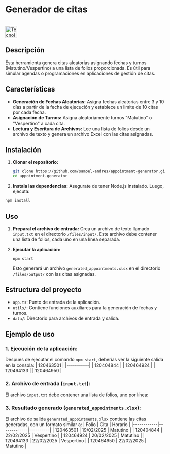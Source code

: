 # Generador de citas

<br><img align="left" src="https://skillicons.dev/icons?i=vscode,typescript,github,git" height="37" alt="Tecnologias"><br><br>

## Descripción

Esta herramienta genera citas aleatorias asignando fechas y turnos (Matutino/Vespertino) a una lista de folios proporcionada. Es útil para simular agendas o programaciones en aplicaciones de gestión de citas.

## Características

- **Generación de Fechas Aleatorias:** Asigna fechas aleatorias entre 3 y 10 días a partir de la fecha de ejecución y establece un limite de 10 citas por cada fecha.
- **Asignación de Turnos:** Asigna aleatoriamente turnos "Matutino" o "Vespertino" a cada cita.
- **Lectura y Escritura de Archivos:** Lee una lista de folios desde un archivo de texto y genera un archivo Excel con las citas asignadas.

## Instalación

1. **Clonar el repositorio:**
   ```bash
   git clone https://github.com/samoel-andres/appointment-generator.git
   cd appointment-generator
   ```
2. **Instala las dependencias:**
   Asegurate de tener Node.js instalado. Luego, ejecuta:
  ```bash
  npm install
  ```
   
## Uso
1. **Preparal el archivo de entrada:**
   Crea un archivo de texto llamado `input.txt` en el directorio `/files/input/`. Este archivo debe contener una lista de folios, cada uno en una línea separada.

2. **Ejecutar la aplicación:**
   ```bash
   npm start
   ```
   Esto generará un archivo `generated_appointments.xlsx` en el directorio `/files/output/` con las citas asignadas.

## Estructura del proyecto
- `app.ts`: Punto de entrada de la aplicación.
- `utils/`: Contiene funciones auxiliares para la generación de fechas y turnos.
- `data/`: Directorio para archivos de entrada y salida.

## Ejemplo de uso

### 1. Ejecución de la aplicación:
Despues de ejecutar el comando `npm start`, deberías ver la siguiente salida en la consola:
| 120463501 |
|-----------|
| 120404844 |
| 120464924 |
| 120464133 |
| 120464950 |

### 2. Archivo de entrada (`input.txt`):
El archivo `input.txt` debe contener una lista de folios, uno por línea:

### 3. Resultado generado (`generated_appointments.xlsx`):
El archivo de salida `generated_appointments.xlsx` contiene las citas generadas, con un formato similar a:
| Folio      | Cita        | Horario  |
|------------|-------------|----------|
| 120463501  | 19/02/2025  | Matutino |
| 120404844  | 22/02/2025  | Vespertino |
| 120464924  | 20/02/2025  | Matutino |
| 120464133  | 22/02/2025  | Vespertino |
| 120464950  | 22/02/2025  | Matutino |
